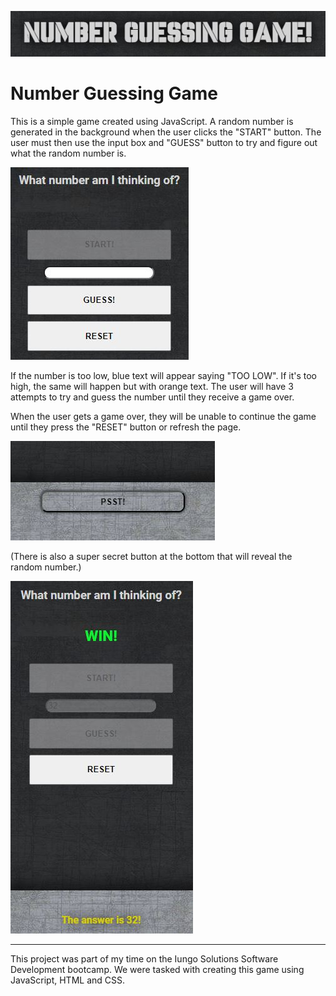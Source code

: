 ![Number Guessing Game Title](https://github.com/devalexbd/numbergame/blob/main/documentation/images/header.JPG?raw=true)

# Number Guessing Game

This is a simple game created using JavaScript.
A random number is generated in the background when the user clicks the "START" button. The user must then use the input box and "GUESS" button to try and figure out what the random number is.

![Screenshot of the Guessing Game showing main buttons](https://github.com/devalexbd/numbergame/blob/main/documentation/images/main1.JPG?raw=true)

If the number is too low, blue text will appear saying "TOO LOW". If it's too high, the same will happen but with orange text. The user will have 3 attempts to try and guess the number until they receive a game over.

When the user gets a game over, they will be unable to continue the game until they press the "RESET" button or refresh the page.

![Screenshot of the secret cheat button](https://github.com/devalexbd/numbergame/blob/main/documentation/images/cheaters.JPG?raw=true)

(There is also a super secret button at the bottom that will reveal the random number.)

![Screenshot of a win screen using the cheat button](https://github.com/devalexbd/numbergame/blob/main/documentation/images/cheaters1.JPG?raw=true)

----

This project was part of my time on the Iungo Solutions Software Development bootcamp. We were tasked with creating this game using JavaScript, HTML and CSS.
